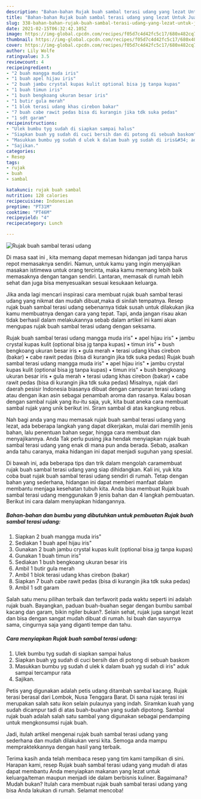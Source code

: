 ```yaml
---
description: "Bahan-bahan Rujak buah sambal terasi udang yang lezat Untuk Jualan"
title: "Bahan-bahan Rujak buah sambal terasi udang yang lezat Untuk Jualan"
slug: 338-bahan-bahan-rujak-buah-sambal-terasi-udang-yang-lezat-untuk-jualan
date: 2021-02-15T06:32:42.105Z
image: https://img-global.cpcdn.com/recipes/f05d7c4d42fc5c17/680x482cq70/rujak-buah-sambal-terasi-udang-foto-resep-utama.jpg
thumbnail: https://img-global.cpcdn.com/recipes/f05d7c4d42fc5c17/680x482cq70/rujak-buah-sambal-terasi-udang-foto-resep-utama.jpg
cover: https://img-global.cpcdn.com/recipes/f05d7c4d42fc5c17/680x482cq70/rujak-buah-sambal-terasi-udang-foto-resep-utama.jpg
author: Lily Wolfe
ratingvalue: 3.5
reviewcount: 4
recipeingredient:
- "2 buah mangga muda iris"
- "1 buah apel hijau iris"
- "2 buah jambu crystal kupas kulit optional bisa jg tanpa kupas"
- "1 buah timun iris"
- "1 bush bengkoang ukuran besar iris"
- "1 butir gula merah"
- "1 blok terasi udang khas cirebon bakar"
- "7 buah cabe rawit pedas bisa di kurangin jika tdk suka pedas"
- "1 sdt garam"
recipeinstructions:
- "Ulek bumbu tyg sudah di siapkan sampai halus"
- "Siapkan buah yg sudah di cuci bersih dan di potong di sebuah baskom"
- "Masukkan bumbu yg sudah d ulek k dalam buah yg sudah di iris&#34; aduk sampai tercampur rata"
- "Sajikan."
categories:
- Resep
tags:
- rujak
- buah
- sambal

katakunci: rujak buah sambal 
nutrition: 128 calories
recipecuisine: Indonesian
preptime: "PT31M"
cooktime: "PT46M"
recipeyield: "4"
recipecategory: Lunch

---
```



![Rujak buah sambal terasi udang](https://img-global.cpcdn.com/recipes/f05d7c4d42fc5c17/680x482cq70/rujak-buah-sambal-terasi-udang-foto-resep-utama.jpg)

Di masa  saat ini , kita memang dapat memesan hidangan jadi tanpa harus repot memasaknya sendiri. Namun, untuk kamu yang ingin menyajikan masakan istimewa untuk orang tercinta, maka kamu memang lebih baik memasaknya dengan tangan sendiri. Lantaran, memasak di rumah lebih sehat dan juga bisa menyesuaikan sesuai kesukaan keluarga.

Jika anda lagi mencari inspirasi cara membuat rujak buah sambal terasi udang yang nikmat dan mudah dibuat,maka di sinilah tempatnya. Resep rujak buah sambal terasi udang  sebenarnya tidak susah untuk dilakukan jika kamu membuatnya dengan cara yang tepat. Tapi, anda jangan risau akan tidak berhasil dalam melakukannya 
sebab dalam artikel ini kami akan mengupas rujak buah sambal terasi udang dengan seksama.  

Rujak buah sambal terasi udang mangga muda iris&#34; • apel hijau iris&#34; • jambu crystal kupas kulit (optional bisa jg tanpa kupas) • timun iris&#34; • bush bengkoang ukuran besar iris • gula merah • terasi udang khas cirebon (bakar) • cabe rawit pedas (bisa di kurangin jika tdk suka pedas) Rujak buah sambal terasi udang mangga muda iris&#34; • apel hijau iris&#34; • jambu crystal kupas kulit (optional bisa jg tanpa kupas) • timun iris&#34; • bush bengkoang ukuran besar iris • gula merah • terasi udang khas cirebon (bakar) • cabe rawit pedas (bisa di kurangin jika tdk suka pedas) Misalnya, rujak dari daerah pesisir Indonesia biasanya dibuat dengan campuran terasi udang atau dengan ikan asin sebagai penambah aroma dan rasanya. Kalau bosan dengan sambal rujak yang itu-itu saja, yuk, kita buat aneka cara membuat sambal rujak yang unik berikut ini. Siram sambal di atas kangkung rebus.

Nah bagi anda yang mau memasak rujak buah sambal terasi udang yang lezat, ada beberapa langkah yang dapat dikerjakan, mulai dari memilih jenis bahan, lalu penentuan bahan segar, hingga cara membuat dan menyajikannya. Anda Tak perlu pusing jika hendak menyiapkan rujak buah sambal terasi udang yang enak di mana pun anda berada. Sebab, asalkan anda  tahu caranya, maka hidangan ini dapat menjadi suguhan yang spesial.

Di bawah ini, ada beberapa tips dan trik dalam mengolah caramembuat rujak buah sambal terasi udang yang siap dihidangkan. Kali ini, yuk kita coba buat rujak buah sambal terasi udang sendiri di rumah. Tetap dengan bahan yang sederhana, hidangan ini dapat memberi manfaat dalam membantu menjaga kesehatan tubuh kita. Anda bisa membuat Rujak buah sambal terasi udang menggunakan 9 jenis bahan dan 4 langkah pembuatan. Berikut ini cara dalam menyiapkan hidangannya.

<!--inarticleads1-->

##### Bahan-bahan dan bumbu yang dibutuhkan untuk pembuatan Rujak buah sambal terasi udang:

1. Siapkan 2 buah mangga muda iris&#34;
1. Sediakan 1 buah apel hijau iris&#34;
1. Gunakan 2 buah jambu crystal kupas kulit (optional bisa jg tanpa kupas)
1. Gunakan 1 buah timun iris&#34;
1. Sediakan 1 bush bengkoang ukuran besar iris
1. Ambil 1 butir gula merah
1. Ambil 1 blok terasi udang khas cirebon (bakar)
1. Siapkan 7 buah cabe rawit pedas (bisa di kurangin jika tdk suka pedas)
1. Ambil 1 sdt garam


Salah satu menu pilihan terbaik dan terfavorit pada waktu seperti ini adalah rujak buah. Bayangkan, paduan buah-buahan segar dengan bumbu sambal kacang dan garam, bikin ngiler bukan?. Selain sehat, rujak juga sangat lezat dan bisa dengan sangat mudah dibuat di rumah. Isi buah dan sayurnya sama, cingurnya saja yang diganti tempe dan tahu. 

<!--inarticleads2-->

##### Cara menyiapkan Rujak buah sambal terasi udang:

1. Ulek bumbu tyg sudah di siapkan sampai halus
1. Siapkan buah yg sudah di cuci bersih dan di potong di sebuah baskom
1. Masukkan bumbu yg sudah d ulek k dalam buah yg sudah di iris&#34; aduk sampai tercampur rata
1. Sajikan.


Petis yang digunakan adalah petis udang ditambah sambal kacang. Rujak terasi berasal dari Lombok, Nusa Tenggara Barat. Di sana rujak terasi ini merupakan salah satu ikon selain pulaunya yang indah. Siramkan kuah yang sudah dicampur tadi di atas buah-buahan yang sudah dipotong. Sambal rujak buah adalah salah satu sambal yang digunakan sebagai pendamping untuk mengkonsumsi rujak buah. 

Jadi, itulah artikel mengenai  rujak buah sambal terasi udang  yang sederhana dan mudah dilakukan versi kita. Semoga anda mampu mempraktekkannya dengan hasil yang terbaik. 

Terima kasih anda telah membaca resep yang tim kami tampilkan di sini. Harapan kami, resep  Rujak buah sambal terasi udang yang mudah di atas dapat membantu Anda menyiapkan makanan yang lezat untuk keluarga/teman maupun menjadi ide dalam berbisnis kuliner. Bagaimana? Mudah bukan? Itulah cara membuat rujak buah sambal terasi udang yang bisa Anda lakukan di rumah. Selamat mencoba!

